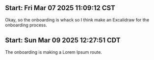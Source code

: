 ## Start: Fri Mar 07 2025 11:09:12 CST


Okay, so the onboarding is whack so I think make an Excalidraw for the onboarding process. 


## Start: Sun Mar 09 2025 12:27:51 CDT

The onboarding is making a Lorem Ipsum route.